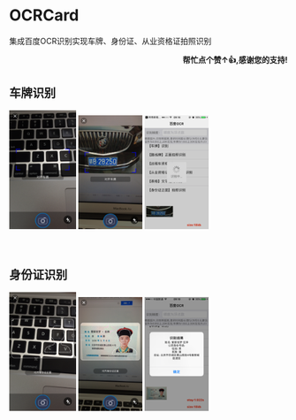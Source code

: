 # OCRCard
集成百度OCR识别实现车牌、身份证、从业资格证拍照识别
<div>

<p align="right"><b>帮忙点个赞↑👍,感谢您的支持!</b></p>
<h2><a id="foundation">车牌识别</a></h2>
<div>
<img src="https://github.com/UEdge/OCRCard/blob/master/leastOCR/img/IMG_1495.PNG" width="24%">        <img src="https://github.com/UEdge/OCRCard/blob/master/leastOCR/img/IMG_1497.PNG" width="23%">        <img src="https://github.com/UEdge/OCRCard/blob/master/leastOCR/img/IMG_1498.PNG" width="23%">
</div>
<br>
<br>

<h2><a id="foundation">身份证识别</a></h2>
<div>
<img src="https://github.com/UEdge/OCRCard/blob/master/leastOCR/img/IMG_1499.PNG" width="24%">        <img src="https://github.com/UEdge/OCRCard/blob/master/leastOCR/img/IMG_1500.PNG" width="23%">        <img src="https://github.com/UEdge/OCRCard/blob/master/leastOCR/img/IMG_1502.PNG" width="23%">
</div>

</div>

